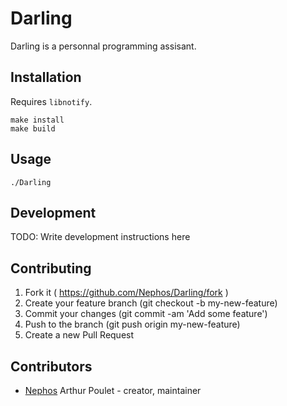 # Darling

Darling is a personnal programming assisant.


## Installation

Requires ``libnotify``.

```
make install
make build
```


## Usage

```
./Darling
```


## Development

TODO: Write development instructions here


## Contributing

1. Fork it ( https://github.com/Nephos/Darling/fork )
2. Create your feature branch (git checkout -b my-new-feature)
3. Commit your changes (git commit -am 'Add some feature')
4. Push to the branch (git push origin my-new-feature)
5. Create a new Pull Request

## Contributors

- [Nephos](https://github.com/Nephos) Arthur Poulet - creator, maintainer
